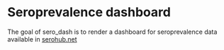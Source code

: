 
# Seroprevalence dashboard

<!-- badges: start -->
<!-- badges: end -->

The goal of sero_dash is to render a dashboard for seroprevalence data available in [serohub.net](https://serohub.net)


